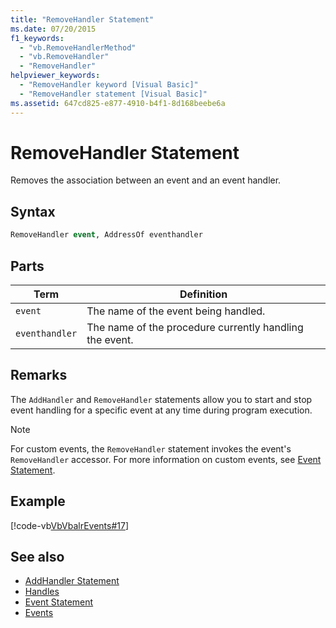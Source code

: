 ```yaml
---
title: "RemoveHandler Statement"
ms.date: 07/20/2015
f1_keywords: 
  - "vb.RemoveHandlerMethod"
  - "vb.RemoveHandler"
  - "RemoveHandler"
helpviewer_keywords: 
  - "RemoveHandler keyword [Visual Basic]"
  - "RemoveHandler statement [Visual Basic]"
ms.assetid: 647cd825-e877-4910-b4f1-8d168beebe6a
---
```

# RemoveHandler Statement
Removes the association between an event and an event handler.  
  
## Syntax  
  
```vb  
RemoveHandler event, AddressOf eventhandler  
```  
  
## Parts  
  
|Term|Definition|  
|---|---|  
|`event`|The name of the event being handled.|  
|`eventhandler`|The name of the procedure currently handling the event.|  
  
## Remarks  
 The `AddHandler` and `RemoveHandler` statements allow you to start and stop event handling for a specific event at any time during program execution.  
  
> [!NOTE]
> For custom events, the `RemoveHandler` statement invokes the event's `RemoveHandler` accessor. For more information on custom events, see [Event Statement](../../../visual-basic/language-reference/statements/event-statement.md).  
  
## Example  
 [!code-vb[VbVbalrEvents#17](~/samples/snippets/visualbasic/VS_Snippets_VBCSharp/VbVbalrEvents/VB/Class1.vb#17)]  
  
## See also

- [AddHandler Statement](../../../visual-basic/language-reference/statements/addhandler-statement.md)
- [Handles](../../../visual-basic/language-reference/statements/handles-clause.md)
- [Event Statement](../../../visual-basic/language-reference/statements/event-statement.md)
- [Events](../../../visual-basic/programming-guide/language-features/events/index.md)
